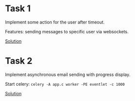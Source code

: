 # Task 1

Implement some action for the user after timeout.

Features: sending messages to specific user via websockets. 

[Solution](expire/app.py)

# Task 2

Implement asynchronous email sending with progress display.

Start celery: `celery -A app.c worker -PE eventlet -c 1000`

[Solution](display_progress/app.py)